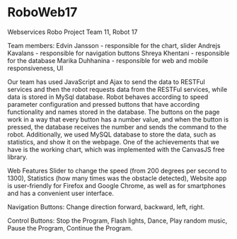 # RoboWeb17
 
Webservices Robo Project
Team 11, Robot 17

Team members:
Edvin Jansson - responsible for the chart, slider
Andrejs Kavalans - responsible for navigation buttons
Shreya Khentani - responsible for the database
Marika Duhhanina - responsible for web and mobile responsiveness, UI


Our team has used JavaScript and Ajax to send the data to RESTFul services and then the robot requests data from the RESTFul services, while data is stored in MySql database. Robot behaves according to speed parameter configuration and pressed buttons that have according functionality and names stored in the database. The buttons on the page work in a way that every button has a number value, and when the button is pressed, the database receives the number and sends the command to the robot.  Additionally, we used MySQL database to store the data, such as statistics, and show it on the webpage. One of the achievements that we have is the working chart, which was implemented with the CanvasJS free library. 


Web Features
Slider to change the speed (from 200 degrees per second to 1300),
Statistics (how many times was the obstacle detected),
Website app is user-friendly for Firefox and Google Chrome, as well as for smartphones and has a convenient user interface.

Navigation Buttons:
Change direction forward, backward, left, right.

Control Buttons:
Stop the Program,
Flash lights,
Dance,
Play random music,
Pause the Program,
Continue the Program.
